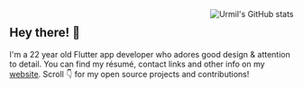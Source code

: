 <img alt="Urmil's GitHub stats" align="right" src="https://github-readme-stats.urmilshroff.vercel.app/api?username=urmilshroff&hide_border=true&hide_title=true&show_icons=true">

## Hey there! :wave:

I'm a 22 year old Flutter app developer who adores good design & attention to detail. You can find my résumé, contact links and other info on my [website](https://urmilshroff.tech/). Scroll :point_down: for my open source projects and contributions!

